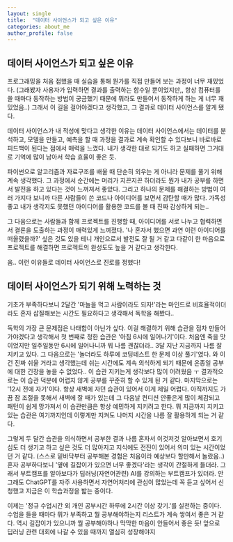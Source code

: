 ```yaml
---
layout: single
title:  "데이터 사이언스가 되고 싶은 이유"
categories: about_me
author_profile: false
---
```


## 데이터 사이언스가 되고 싶은 이유

프로그래밍을 처음 접했을 때 실습을 통해 뭔가를 직접 만들어 보는 과정이 너무 재밌었다. (그래봤자 사용자가 입력하면 결과를 출력하는 함수일 뿐이었지만,, 항상 컴퓨터를 쓸 때마다 동작하는 방법이 궁금했기 때문에 뭐라도 만들어서 동작하게 하는 게 너무 재밌었음..) 그래서 이 길을 걸어야겠다고 생각했고, 그 결과로 데이터 사이언스를 알게 됐다. 
    
데이터 사이언스가 내 적성에 맞다고 생각한 이유는 데이터 사이언스에서는 데이터를 분석하고, 모델을 만들고, 예측을 할 때 과정을 결과로 계속 확인할 수 있다보니 바로바로 피드백이 된다는 점에서 매력을 느꼈다. 내가 생각한 대로 되기도 하고 실패하면 그거대로 기억에 많이 남아서 학습 효율이 좋은 듯. 
      
파이썬으로 알고리즘과 자료구조를 배울 때 단순히 외우는 게 아니라 문제를 풀기 위해 계속 생각했다. 그 과정에서 순간에는 머리가 지끈지끈 하더라도 뭔가 내가 공부를 하면서 발전을 하고 있다는 것이 느껴져서 좋았다. 그리고 하나의 문제를 해결하는 방법이 여러 가지다 보니까 다른 사람들이 쓴 코드나 아이디어를 보면서 감탄할 때가 많다. 가독성 좋고 내가 생각지도 못했던 아이디어를 활용한 코드를 볼 때 진짜 감상하게 되는.. 
    
그 다음으로는 사람들과 함께 프로젝트를 진행할 때, 아이디어를 서로 나누고 협력하면서 결론을 도출하는 과정이 매력있게 느껴졌다. '나 혼자서 했으면 과연 이런 아이디어를 떠올렸을까?' 싶은 것도 있을 테니 개인으로서 발전도 잘 될 거 같고 다같이 한 마음으로 프로젝트를 해결하면 프로젝트의 완성도도 높을 거 같다고 생각한다. 
    
움.. 이런 이유들로 데이터 사이언스로 진로를 정했다!

## 데이터 사이언스가 되기 위해 노력하는 것

기초가 부족하다보니 2달간 '마늘을 먹고 사람이라도 되자!'라는 마인드로 비효율적이더라도 혼자 삽질해보는 시간도 필요하다고 생각해서 독학을 해봤다.. 
    
독학의 가장 큰 문제점은 나태함이 아닌가 싶다. 이걸 해결하기 위해 습관을 점차 만들어가야겠다고 생각해서 첫 번째로 정한 습관은 '아침 6시에 일어나기'이다. 처음엔 죽을 맛이었지만 일주일동안 6시에 일어나니까 뭐 나름 괜찮더라.. 3달 지난 지금까지 나름 잘 지키고 있다. 그 다음으로는 '놀더라도 하루에 코딩테스트 한 문제 이상 풀기'였다. 와 이건 진짜 쉬울 거라고 생각했는데 쉬는 시간에도 계속 의식하게 되기 때문에 온종일 공부에 대한 긴장을 놓을 수 없었다.. 이 습관 지키는게 생각보다 많이 어려웠음 ㅜ 결과적으로는 이 습관 덕분에 어렵지 않게 공부를 꾸준히 할 수 있게 된 거 같다. 마지막으로는 '12시 전에 자기'이다. 항상 새벽에 자던 습관이 있어서 이게 제일 어렵다. 아직까지도 가끔 잠 조절을 못해서 새벽에 잘 때가 있는데 그 다음날 컨디션 안좋은게 많이 체감되고 패턴이 쉽게 망가져서 이 습관만큼은 항상 예민하게 지키려고 한다. 뭐 지금까지 지키고 있는 습관은 여기까지인데 이렇게만 지켜도 나머지 시간을 나름 잘 활용하게 되는 거 같다.

그렇게 두 달간 습관을 의식하면서 공부한 결과 나름 혼자서 이것저것 알아보면서 호기심도 더 생기고 하고 싶은 것도 더 많아지고 지식에도 전진이 있어서 의미 있는 시간이었던 거 같다. (스스로 밑바닥부터 공부해본 경험은 처음이라 예상보다 할만해서 놀랐음..) 혼자 공부하다보니 '옆에 길잡이가 있으면 너무 좋겠다'라는 생각이 간절하게 들더라. 그래서 부트캠프를 알아보다가 딥러닝(자연어관련) AI를 강의하는 부트캠프가 있더라. 안그래도 ChatGPT를 자주 사용하면서 자연어처리에 관심이 많았는데 꼭 듣고 싶어서 신청했고 지금은 이 학습과정을 밟는 중이다.

이제는 '정규 수업시간 외 개인 공부시간 하루에 2시간 이상 갖기.'를 실천하는 중이다. 수업을 들을 때마다 뭐가 부족하고 뭘 공부해야하는지 리스트가 계속 쌓여서 좋은 거 같다. 역시 길잡이가 있으니까 뭘 공부해야하나 막막한 마음이 안들어서 좋은 듯! 앞으로 딥러닝 관련 대회에 나갈 수 있을 때까지 열심히 성장해야지
